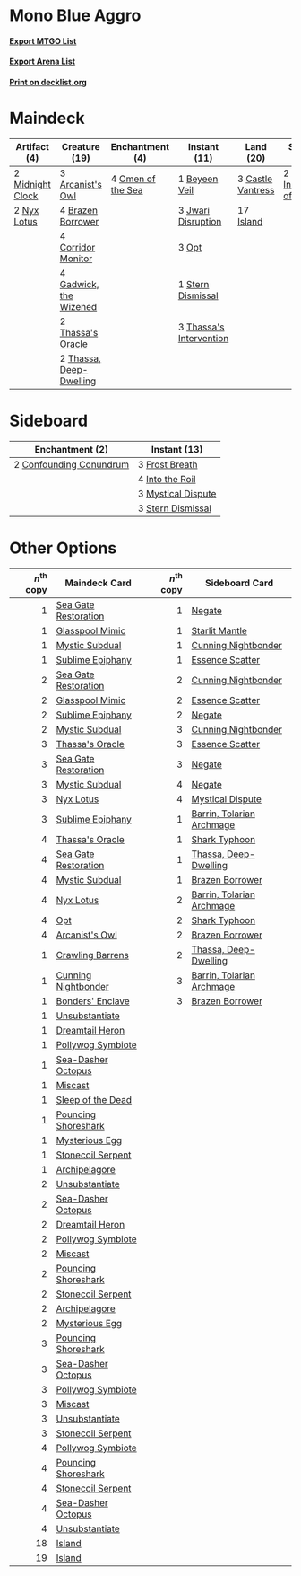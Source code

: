 # Mono Blue Aggro

#### [Export MTGO List](../collection/Mono%20Blue%20Aggro/Mono%20Blue%20Aggro.txt)
#### [Export Arena List](../collection/Mono%20Blue%20Aggro/Mono%20Blue%20Aggro_arena.txt)
#### [Print on decklist.org](http://decklist.org/?deckmain=3%09Arcanist's%20Owl%0A1%09Beyeen%20Veil%0A4%09Brazen%20Borrower%0A3%09Castle%20Vantress%0A4%09Corridor%20Monitor%0A4%09Gadwick,%20the%20Wizened%0A2%09Inscription%20of%20Insight%0A17%09Island%0A3%09Jwari%20Disruption%0A2%09Midnight%20Clock%0A2%09Nyx%20Lotus%0A4%09Omen%20of%20the%20Sea%0A3%09Opt%0A1%09Stern%20Dismissal%0A3%09Thassa's%20Intervention%0A2%09Thassa's%20Oracle%0A2%09Thassa,%20Deep-Dwelling&deckside=2%09Confounding%20Conundrum%0A3%09Frost%20Breath%0A4%09Into%20the%20Roil%0A3%09Mystical%20Dispute%0A3%09Stern%20Dismissal)
# Maindeck

|                                       Artifact (4)                                        |                                          Creature (19)                                           |                                      Enchantment (4)                                       |                                           Instant (11)                                           |                                         Land (20)                                          |                                            Sorcery (2)                                            |
|-------------------------------------------------------------------------------------------|--------------------------------------------------------------------------------------------------|--------------------------------------------------------------------------------------------|--------------------------------------------------------------------------------------------------|--------------------------------------------------------------------------------------------|---------------------------------------------------------------------------------------------------|
|2 [Midnight Clock](http://gatherer.wizards.com/Pages/Card/Details.aspx?multiverseid=473016)|3 [Arcanist's Owl](http://gatherer.wizards.com/Pages/Card/Details.aspx?multiverseid=473168)       |4 [Omen of the Sea](http://gatherer.wizards.com/Pages/Card/Details.aspx?multiverseid=476309)|1 [Beyeen Veil](http://gatherer.wizards.com/Pages/Card/Details.aspx?multiverseid=491673)          |3 [Castle Vantress](http://gatherer.wizards.com/Pages/Card/Details.aspx?multiverseid=473204)|2 [Inscription of Insight](http://gatherer.wizards.com/Pages/Card/Details.aspx?multiverseid=495611)|
|2 [Nyx Lotus](http://gatherer.wizards.com/Pages/Card/Details.aspx?multiverseid=476486)     |4 [Brazen Borrower](http://gatherer.wizards.com/Pages/Card/Details.aspx?multiverseid=473001)      |                                                                                            |3 [Jwari Disruption](http://gatherer.wizards.com/Pages/Card/Details.aspx?multiverseid=491693)     |17 [Island](http://gatherer.wizards.com/Pages/Card/Details.aspx?multiverseid=439857)        |                                                                                                   |
|                                                                                           |4 [Corridor Monitor](http://gatherer.wizards.com/Pages/Card/Details.aspx?multiverseid=473003)     |                                                                                            |3 [Opt](http://gatherer.wizards.com/Pages/Card/Details.aspx?multiverseid=442948)                  |                                                                                            |                                                                                                   |
|                                                                                           |4 [Gadwick, the Wizened](http://gatherer.wizards.com/Pages/Card/Details.aspx?multiverseid=473010) |                                                                                            |1 [Stern Dismissal](http://gatherer.wizards.com/Pages/Card/Details.aspx?multiverseid=476319)      |                                                                                            |                                                                                                   |
|                                                                                           |2 [Thassa's Oracle](http://gatherer.wizards.com/Pages/Card/Details.aspx?multiverseid=476324)      |                                                                                            |3 [Thassa's Intervention](http://gatherer.wizards.com/Pages/Card/Details.aspx?multiverseid=476323)|                                                                                            |                                                                                                   |
|                                                                                           |2 [Thassa, Deep-Dwelling](http://gatherer.wizards.com/Pages/Card/Details.aspx?multiverseid=476322)|                                                                                            |                                                                                                  |                                                                                            |                                                                                                   |


# Sideboard

|                                         Enchantment (2)                                          |                                        Instant (13)                                         |
|--------------------------------------------------------------------------------------------------|---------------------------------------------------------------------------------------------|
|2 [Confounding Conundrum](http://gatherer.wizards.com/Pages/Card/Details.aspx?multiverseid=495607)|3 [Frost Breath](http://gatherer.wizards.com/Pages/Card/Details.aspx?multiverseid=220284)    |
|                                                                                                  |4 [Into the Roil](http://gatherer.wizards.com/Pages/Card/Details.aspx?multiverseid=389560)   |
|                                                                                                  |3 [Mystical Dispute](http://gatherer.wizards.com/Pages/Card/Details.aspx?multiverseid=473020)|
|                                                                                                  |3 [Stern Dismissal](http://gatherer.wizards.com/Pages/Card/Details.aspx?multiverseid=476319) |


# Other Options

|*n*<sup>th</sup> copy|                                         Maindeck Card                                         |*n*<sup>th</sup> copy|                                           Sideboard Card                                           |
|--------------------:|-----------------------------------------------------------------------------------------------|--------------------:|----------------------------------------------------------------------------------------------------|
|                    1|[Sea Gate Restoration](http://gatherer.wizards.com/Pages/Card/Details.aspx?multiverseid=491706)|                    1|[Negate](http://gatherer.wizards.com/Pages/Card/Details.aspx?multiverseid=423707)                   |
|                    1|[Glasspool Mimic](http://gatherer.wizards.com/Pages/Card/Details.aspx?multiverseid=491688)     |                    1|[Starlit Mantle](http://gatherer.wizards.com/Pages/Card/Details.aspx?multiverseid=476318)           |
|                    1|[Mystic Subdual](http://gatherer.wizards.com/Pages/Card/Details.aspx?multiverseid=479577)      |                    1|[Cunning Nightbonder](http://gatherer.wizards.com/Pages/Card/Details.aspx?multiverseid=479739)      |
|                    1|[Sublime Epiphany](http://gatherer.wizards.com/Pages/Card/Details.aspx?multiverseid=488254)    |                    1|[Essence Scatter](http://gatherer.wizards.com/Pages/Card/Details.aspx?multiverseid=426754)          |
|                    2|[Sea Gate Restoration](http://gatherer.wizards.com/Pages/Card/Details.aspx?multiverseid=491706)|                    2|[Cunning Nightbonder](http://gatherer.wizards.com/Pages/Card/Details.aspx?multiverseid=479739)      |
|                    2|[Glasspool Mimic](http://gatherer.wizards.com/Pages/Card/Details.aspx?multiverseid=491688)     |                    2|[Essence Scatter](http://gatherer.wizards.com/Pages/Card/Details.aspx?multiverseid=426754)          |
|                    2|[Sublime Epiphany](http://gatherer.wizards.com/Pages/Card/Details.aspx?multiverseid=488254)    |                    2|[Negate](http://gatherer.wizards.com/Pages/Card/Details.aspx?multiverseid=423707)                   |
|                    2|[Mystic Subdual](http://gatherer.wizards.com/Pages/Card/Details.aspx?multiverseid=479577)      |                    3|[Cunning Nightbonder](http://gatherer.wizards.com/Pages/Card/Details.aspx?multiverseid=479739)      |
|                    3|[Thassa's Oracle](http://gatherer.wizards.com/Pages/Card/Details.aspx?multiverseid=476324)     |                    3|[Essence Scatter](http://gatherer.wizards.com/Pages/Card/Details.aspx?multiverseid=426754)          |
|                    3|[Sea Gate Restoration](http://gatherer.wizards.com/Pages/Card/Details.aspx?multiverseid=491706)|                    3|[Negate](http://gatherer.wizards.com/Pages/Card/Details.aspx?multiverseid=423707)                   |
|                    3|[Mystic Subdual](http://gatherer.wizards.com/Pages/Card/Details.aspx?multiverseid=479577)      |                    4|[Negate](http://gatherer.wizards.com/Pages/Card/Details.aspx?multiverseid=423707)                   |
|                    3|[Nyx Lotus](http://gatherer.wizards.com/Pages/Card/Details.aspx?multiverseid=476486)           |                    4|[Mystical Dispute](http://gatherer.wizards.com/Pages/Card/Details.aspx?multiverseid=473020)         |
|                    3|[Sublime Epiphany](http://gatherer.wizards.com/Pages/Card/Details.aspx?multiverseid=488254)    |                    1|[Barrin, Tolarian Archmage](http://gatherer.wizards.com/Pages/Card/Details.aspx?multiverseid=488247)|
|                    4|[Thassa's Oracle](http://gatherer.wizards.com/Pages/Card/Details.aspx?multiverseid=476324)     |                    1|[Shark Typhoon](http://gatherer.wizards.com/Pages/Card/Details.aspx?multiverseid=479587)            |
|                    4|[Sea Gate Restoration](http://gatherer.wizards.com/Pages/Card/Details.aspx?multiverseid=491706)|                    1|[Thassa, Deep-Dwelling](http://gatherer.wizards.com/Pages/Card/Details.aspx?multiverseid=476322)    |
|                    4|[Mystic Subdual](http://gatherer.wizards.com/Pages/Card/Details.aspx?multiverseid=479577)      |                    1|[Brazen Borrower](http://gatherer.wizards.com/Pages/Card/Details.aspx?multiverseid=473001)          |
|                    4|[Nyx Lotus](http://gatherer.wizards.com/Pages/Card/Details.aspx?multiverseid=476486)           |                    2|[Barrin, Tolarian Archmage](http://gatherer.wizards.com/Pages/Card/Details.aspx?multiverseid=488247)|
|                    4|[Opt](http://gatherer.wizards.com/Pages/Card/Details.aspx?multiverseid=442948)                 |                    2|[Shark Typhoon](http://gatherer.wizards.com/Pages/Card/Details.aspx?multiverseid=479587)            |
|                    4|[Arcanist's Owl](http://gatherer.wizards.com/Pages/Card/Details.aspx?multiverseid=473168)      |                    2|[Brazen Borrower](http://gatherer.wizards.com/Pages/Card/Details.aspx?multiverseid=473001)          |
|                    1|[Crawling Barrens](http://gatherer.wizards.com/Pages/Card/Details.aspx?multiverseid=491917)    |                    2|[Thassa, Deep-Dwelling](http://gatherer.wizards.com/Pages/Card/Details.aspx?multiverseid=476322)    |
|                    1|[Cunning Nightbonder](http://gatherer.wizards.com/Pages/Card/Details.aspx?multiverseid=479739) |                    3|[Barrin, Tolarian Archmage](http://gatherer.wizards.com/Pages/Card/Details.aspx?multiverseid=488247)|
|                    1|[Bonders' Enclave](http://gatherer.wizards.com/Pages/Card/Details.aspx?multiverseid=479765)    |                    3|[Brazen Borrower](http://gatherer.wizards.com/Pages/Card/Details.aspx?multiverseid=473001)          |
|                    1|[Unsubstantiate](http://gatherer.wizards.com/Pages/Card/Details.aspx?multiverseid=414374)      |                     |                                                                                                    |
|                    1|[Dreamtail Heron](http://gatherer.wizards.com/Pages/Card/Details.aspx?multiverseid=479567)     |                     |                                                                                                    |
|                    1|[Pollywog Symbiote](http://gatherer.wizards.com/Pages/Card/Details.aspx?multiverseid=482372)   |                     |                                                                                                    |
|                    1|[Sea-Dasher Octopus](http://gatherer.wizards.com/Pages/Card/Details.aspx?multiverseid=479586)  |                     |                                                                                                    |
|                    1|[Miscast](http://gatherer.wizards.com/Pages/Card/Details.aspx?multiverseid=485380)             |                     |                                                                                                    |
|                    1|[Sleep of the Dead](http://gatherer.wizards.com/Pages/Card/Details.aspx?multiverseid=476317)   |                     |                                                                                                    |
|                    1|[Pouncing Shoreshark](http://gatherer.wizards.com/Pages/Card/Details.aspx?multiverseid=479584) |                     |                                                                                                    |
|                    1|[Mysterious Egg](http://gatherer.wizards.com/Pages/Card/Details.aspx?multiverseid=479523)      |                     |                                                                                                    |
|                    1|[Stonecoil Serpent](http://gatherer.wizards.com/Pages/Card/Details.aspx?multiverseid=473197)   |                     |                                                                                                    |
|                    1|[Archipelagore](http://gatherer.wizards.com/Pages/Card/Details.aspx?multiverseid=479561)       |                     |                                                                                                    |
|                    2|[Unsubstantiate](http://gatherer.wizards.com/Pages/Card/Details.aspx?multiverseid=414374)      |                     |                                                                                                    |
|                    2|[Sea-Dasher Octopus](http://gatherer.wizards.com/Pages/Card/Details.aspx?multiverseid=479586)  |                     |                                                                                                    |
|                    2|[Dreamtail Heron](http://gatherer.wizards.com/Pages/Card/Details.aspx?multiverseid=479567)     |                     |                                                                                                    |
|                    2|[Pollywog Symbiote](http://gatherer.wizards.com/Pages/Card/Details.aspx?multiverseid=482372)   |                     |                                                                                                    |
|                    2|[Miscast](http://gatherer.wizards.com/Pages/Card/Details.aspx?multiverseid=485380)             |                     |                                                                                                    |
|                    2|[Pouncing Shoreshark](http://gatherer.wizards.com/Pages/Card/Details.aspx?multiverseid=479584) |                     |                                                                                                    |
|                    2|[Stonecoil Serpent](http://gatherer.wizards.com/Pages/Card/Details.aspx?multiverseid=473197)   |                     |                                                                                                    |
|                    2|[Archipelagore](http://gatherer.wizards.com/Pages/Card/Details.aspx?multiverseid=479561)       |                     |                                                                                                    |
|                    2|[Mysterious Egg](http://gatherer.wizards.com/Pages/Card/Details.aspx?multiverseid=479523)      |                     |                                                                                                    |
|                    3|[Pouncing Shoreshark](http://gatherer.wizards.com/Pages/Card/Details.aspx?multiverseid=479584) |                     |                                                                                                    |
|                    3|[Sea-Dasher Octopus](http://gatherer.wizards.com/Pages/Card/Details.aspx?multiverseid=479586)  |                     |                                                                                                    |
|                    3|[Pollywog Symbiote](http://gatherer.wizards.com/Pages/Card/Details.aspx?multiverseid=482372)   |                     |                                                                                                    |
|                    3|[Miscast](http://gatherer.wizards.com/Pages/Card/Details.aspx?multiverseid=485380)             |                     |                                                                                                    |
|                    3|[Unsubstantiate](http://gatherer.wizards.com/Pages/Card/Details.aspx?multiverseid=414374)      |                     |                                                                                                    |
|                    3|[Stonecoil Serpent](http://gatherer.wizards.com/Pages/Card/Details.aspx?multiverseid=473197)   |                     |                                                                                                    |
|                    4|[Pollywog Symbiote](http://gatherer.wizards.com/Pages/Card/Details.aspx?multiverseid=482372)   |                     |                                                                                                    |
|                    4|[Pouncing Shoreshark](http://gatherer.wizards.com/Pages/Card/Details.aspx?multiverseid=479584) |                     |                                                                                                    |
|                    4|[Stonecoil Serpent](http://gatherer.wizards.com/Pages/Card/Details.aspx?multiverseid=473197)   |                     |                                                                                                    |
|                    4|[Sea-Dasher Octopus](http://gatherer.wizards.com/Pages/Card/Details.aspx?multiverseid=479586)  |                     |                                                                                                    |
|                    4|[Unsubstantiate](http://gatherer.wizards.com/Pages/Card/Details.aspx?multiverseid=414374)      |                     |                                                                                                    |
|                   18|[Island](http://gatherer.wizards.com/Pages/Card/Details.aspx?multiverseid=439857)              |                     |                                                                                                    |
|                   19|[Island](http://gatherer.wizards.com/Pages/Card/Details.aspx?multiverseid=439857)              |                     |                                                                                                    |

